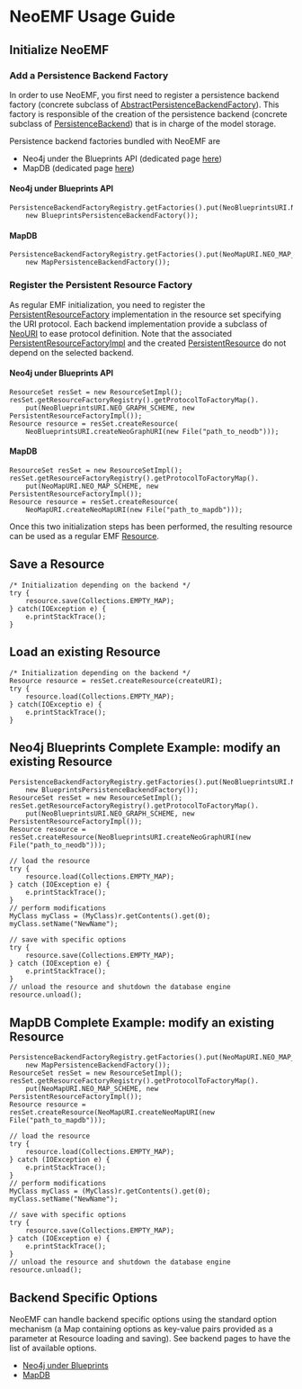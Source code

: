 # NeoEMF Usage Guide

## Initialize NeoEMF

### Add a Persistence Backend Factory

In order to use NeoEMF, you first need to register a persistence backend factory (concrete subclass of [AbstractPersistenceBackendFactory](https://github.com/atlanmod/NeoEMF/blob/master/core/src/main/java/fr/inria/atlanmod/neoemf/datastore/AbstractPersistenceBackendFactory.java)).
This factory is responsible of the creation of the persistence backend (concrete subclass of [PersistenceBackend](https://github.com/atlanmod/NeoEMF/blob/master/core/src/main/java/fr/inria/atlanmod/neoemf/datastore/PersistenceBackend.java)) that is in charge of
the model storage.

Persistence backend factories bundled with NeoEMF are
 - Neo4j under the Blueprints API (dedicated page [here](https://github.com/atlanmod/NeoEMF/tree/master/graph/blueprints-neo4j))
 - MapDB (dedicated page [here](https://github.com/atlanmod/NeoEMF/tree/master/map))

#### Neo4j under Blueprints API

    PersistenceBackendFactoryRegistry.getFactories().put(NeoBlueprintsURI.NEO_GRAPH_SCHEME, 
        new BlueprintsPersistenceBackendFactory());

#### MapDB

    PersistenceBackendFactoryRegistry.getFactories().put(NeoMapURI.NEO_MAP_SCHEME, 
        new MapPersistenceBackendFactory());

### Register the Persistent Resource Factory

As regular EMF initialization, you need to register the [PersistentResourceFactory](https://github.com/atlanmod/NeoEMF/blob/master/core/src/main/java/fr/inria/atlanmod/neoemf/resources/PersistentResourceFactory.java) implementation in the resource set
specifying the URI protocol. Each backend implementation provide a subclass of [NeoURI](https://github.com/atlanmod/NeoEMF/blob/master/core/src/main/java/fr/inria/atlanmod/neoemf/util/NeoURI.java) to ease protocol definition.
Note that the associated [PersistentResourceFactoryImpl](https://github.com/atlanmod/NeoEMF/blob/master/core/src/main/java/fr/inria/atlanmod/neoemf/resources/impl/PersistentResourceFactoryImpl.java) and the created [PersistentResource](https://github.com/atlanmod/NeoEMF/blob/master/core/src/main/java/fr/inria/atlanmod/neoemf/resources/impl/PersistentResourceImpl.java) do not depend on the selected backend.

#### Neo4j under Blueprints API

    ResourceSet resSet = new ResourceSetImpl();
    resSet.getResourceFactoryRegistry().getProtocolToFactoryMap().
        put(NeoBlueprintsURI.NEO_GRAPH_SCHEME, new PersistentResourceFactoryImpl());
    Resource resource = resSet.createResource(
        NeoBlueprintsURI.createNeoGraphURI(new File("path_to_neodb")));
    
#### MapDB

    ResourceSet resSet = new ResourceSetImpl();
    resSet.getResourceFactoryRegistry().getProtocolToFactoryMap().
        put(NeoMapURI.NEO_MAP_SCHEME, new PersistentResourceFactoryImpl());
    Resource resource = resSet.createResource(
        NeoMapURI.createNeoMapURI(new File("path_to_mapdb")));


Once this two initialization steps has been performed, the resulting resource can be used as a regular EMF [Resource](http://download.eclipse.org/modeling/emf/emf/javadoc/2.4.3/org/eclipse/emf/ecore/resource/Resource.html).

## Save a Resource
	
    /* Initialization depending on the backend */
    try {
        resource.save(Collections.EMPTY_MAP);
    } catch(IOException e) {
        e.printStackTrace();
    }

## Load an existing Resource
	
    /* Initialization depending on the backend */
	Resource resource = resSet.createResource(createURI);
	try {
        resource.load(Collections.EMPTY_MAP);
    } catch(IOExceptio e) {
        e.printStackTrace();
    }

## Neo4j Blueprints Complete Example: modify an existing Resource
	
    PersistenceBackendFactoryRegistry.getFactories().put(NeoBlueprintsURI.NEO_GRAPH_SCHEME, 
        new BlueprintsPersistenceBackendFactory());
	ResourceSet resSet = new ResourceSetImpl();
    resSet.getResourceFactoryRegistry().getProtocolToFactoryMap().
        put(NeoBlueprintsURI.NEO_GRAPH_SCHEME, new PersistentResourceFactoryImpl());
    Resource resource = resSet.createResource(NeoBlueprintsURI.createNeoGraphURI(new File("path_to_neodb")));
	
    // load the resource
	try {
		resource.load(Collections.EMPTY_MAP);
	} catch (IOException e) {
		e.printStackTrace();
	}
	// perform modifications
	MyClass myClass = (MyClass)r.getContents().get(0);
	myClass.setName("NewName");
    
	// save with specific options
	try {
		resource.save(Collections.EMPTY_MAP);
	} catch (IOException e) {
		e.printStackTrace();
	}
	// unload the resource and shutdown the database engine
	resource.unload();

## MapDB Complete Example: modify an existing Resource

    PersistenceBackendFactoryRegistry.getFactories().put(NeoMapURI.NEO_MAP_SCHEME, 
        new MapPersistenceBackendFactory());
    ResourceSet resSet = new ResourceSetImpl();
    resSet.getResourceFactoryRegistry().getProtocolToFactoryMap().
        put(NeoMapURI.NEO_MAP_SCHEME, new PersistentResourceFactoryImpl());
    Resource resource = resSet.createResource(NeoMapURI.createNeoMapURI(new File("path_to_mapdb")));
    
    // load the resource
	try {
		resource.load(Collections.EMPTY_MAP);
	} catch (IOException e) {
		e.printStackTrace();
	}
	// perform modifications
	MyClass myClass = (MyClass)r.getContents().get(0);
	myClass.setName("NewName");
    
	// save with specific options
	try {
		resource.save(Collections.EMPTY_MAP);
	} catch (IOException e) {
		e.printStackTrace();
	}
	// unload the resource and shutdown the database engine
	resource.unload();
    
## Backend Specific Options

NeoEMF can handle backend specific options using the standard option mechanism (a Map containing options as key-value pairs provided as a parameter at Resource loading and saving).
See backend pages to have the list of available options.
 - [Neo4j under Blueprints](https://github.com/atlanmod/NeoEMF/tree/master/graph/blueprints-neo4j)
 - [MapDB](https://github.com/atlanmod/NeoEMF/tree/master/map)